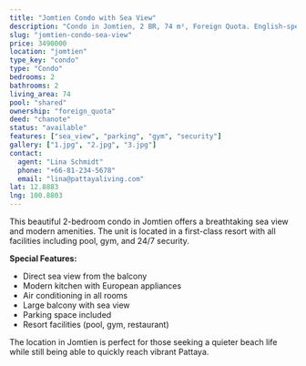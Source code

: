 ```yaml
---
title: "Jomtien Condo with Sea View"
description: "Condo in Jomtien, 2 BR, 74 m², Foreign Quota. English-speaking support. Sea view, pool, gym, 24/7 security."
slug: "jomtien-condo-sea-view"
price: 3490000
location: "jomtien"
type_key: "condo"
type: "Condo"
bedrooms: 2
bathrooms: 2
living_area: 74
pool: "shared"
ownership: "foreign_quota"
deed: "chanote"
status: "available"
features: ["sea_view", "parking", "gym", "security"]
gallery: ["1.jpg", "2.jpg", "3.jpg"]
contact:
  agent: "Lina Schmidt"
  phone: "+66-81-234-5678"
  email: "lina@pattayaliving.com"
lat: 12.8883
lng: 100.8803
---
```


This beautiful 2-bedroom condo in Jomtien offers a breathtaking sea view and modern amenities. The unit is located in a first-class resort with all facilities including pool, gym, and 24/7 security.

**Special Features:**
- Direct sea view from the balcony
- Modern kitchen with European appliances
- Air conditioning in all rooms
- Large balcony with sea view
- Parking space included
- Resort facilities (pool, gym, restaurant)

The location in Jomtien is perfect for those seeking a quieter beach life while still being able to quickly reach vibrant Pattaya.
